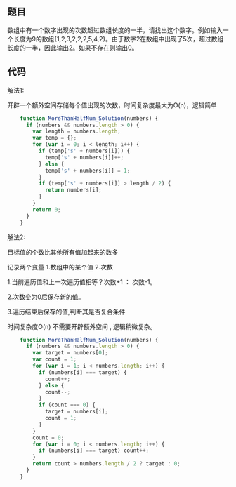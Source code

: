 
## 题目


数组中有一个数字出现的次数超过数组长度的一半，请找出这个数字。例如输入一个长度为9的数组{1,2,3,2,2,2,5,4,2}。由于数字2在数组中出现了5次，超过数组长度的一半，因此输出2。如果不存在则输出0。


## 代码


解法1:

开辟一个额外空间存储每个值出现的次数，时间复杂度最大为O(n)，逻辑简单

```js
    function MoreThanHalfNum_Solution(numbers) {
      if (numbers && numbers.length > 0) {
        var length = numbers.length;
        var temp = {};
        for (var i = 0; i < length; i++) {
          if (temp['s' + numbers[i]]) {
            temp['s' + numbers[i]]++;
          } else {
            temp['s' + numbers[i]] = 1;
          }
          if (temp['s' + numbers[i]] > length / 2) {
            return numbers[i];
          }
        }
        return 0;
      }
    }
```
解法2:

目标值的个数比其他所有值加起来的数多

记录两个变量 1.数组中的某个值 2.次数

1.当前遍历值和上一次遍历值相等？次数+1 ： 次数-1。

2.次数变为0后保存新的值。

3.遍历结束后保存的值,判断其是否复合条件

时间复杂度O(n) 不需要开辟额外空间 , 逻辑稍微复杂。
```js
    function MoreThanHalfNum_Solution(numbers) {
      if (numbers && numbers.length > 0) {
        var target = numbers[0];
        var count = 1;
        for (var i = 1; i < numbers.length; i++) {
          if (numbers[i] === target) {
            count++;
          } else {
            count--;
          }
          if (count === 0) {
            target = numbers[i];
            count = 1;
          }
        }
        count = 0;
        for (var i = 0; i < numbers.length; i++) {
          if (numbers[i] === target) count++;
        }
        return count > numbers.length / 2 ? target : 0;
      }
    }
```

